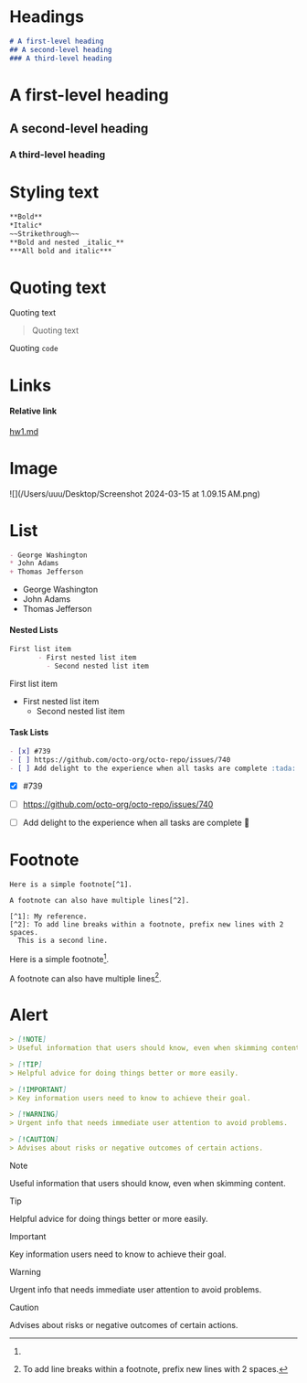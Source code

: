 # Headings

```markdown
# A first-level heading
## A second-level heading
### A third-level heading
```

# A first-level heading

## A second-level heading

### A third-level heading



# Styling text

```markdown
**Bold**
*Italic*
~~Strikethrough~~
**Bold and nested _italic_**
***All bold and italic***
```



# Quoting text

Quoting text

> Quoting text

Quoting `code`



# Links

#### Relative link

[hw1.md](hw1/hw1.md)



# Image

![](/Users/uuu/Desktop/Screenshot 2024-03-15 at 1.09.15 AM.png)



# List

```markdown
- George Washington
* John Adams
+ Thomas Jefferson
```

+ George Washington
+ John Adams
+ Thomas Jefferson

#### Nested Lists

```markdown
First list item
       - First nested list item
         - Second nested list item
```

First list item

- First nested list item
  - Second nested list item

#### Task Lists

```markdown
- [x] #739
- [ ] https://github.com/octo-org/octo-repo/issues/740
- [ ] Add delight to the experience when all tasks are complete :tada:
```

- [x] #739
- [ ] https://github.com/octo-org/octo-repo/issues/740
- [ ] Add delight to the experience when all tasks are complete :tada:



# Footnote

```text
Here is a simple footnote[^1].

A footnote can also have multiple lines[^2].

[^1]: My reference.
[^2]: To add line breaks within a footnote, prefix new lines with 2 spaces.
  This is a second line.
```

Here is a simple footnote[^1].

A footnote can also have multiple lines[^2].

[^1]: 
[^2]: To add line breaks within a footnote, prefix new lines with 2 spaces.


# Alert

```markdown
> [!NOTE]
> Useful information that users should know, even when skimming content.

> [!TIP]
> Helpful advice for doing things better or more easily.

> [!IMPORTANT]
> Key information users need to know to achieve their goal.

> [!WARNING]
> Urgent info that needs immediate user attention to avoid problems.

> [!CAUTION]
> Advises about risks or negative outcomes of certain actions.
```

> [!NOTE]
> Useful information that users should know, even when skimming content.

> [!TIP]
> Helpful advice for doing things better or more easily.

> [!IMPORTANT]
> Key information users need to know to achieve their goal.

> [!WARNING]
> Urgent info that needs immediate user attention to avoid problems.

> [!CAUTION]
> Advises about risks or negative outcomes of certain actions.

